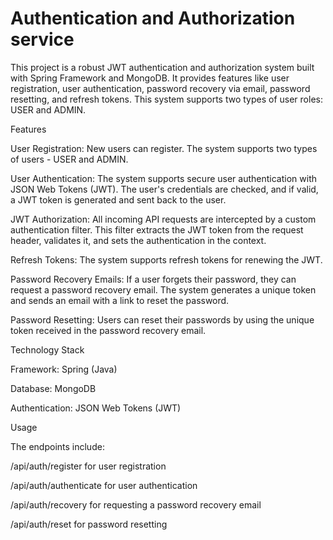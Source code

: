 # Authentication and Authorization service
 
This project is a robust JWT authentication and authorization system built with Spring Framework and MongoDB. It provides features like user registration, user authentication, password recovery via email, password resetting, and refresh tokens. This system supports two types of user roles: USER and ADMIN.

Features

User Registration: New users can register. The system supports two types of users - USER and ADMIN.

User Authentication: The system supports secure user authentication with JSON Web Tokens (JWT). The user's credentials are checked, and if valid, a JWT token is generated and sent back to the user.

JWT Authorization: All incoming API requests are intercepted by a custom authentication filter. This filter extracts the JWT token from the request header, validates it, and sets the authentication in the context.

Refresh Tokens: The system supports refresh tokens for renewing the JWT.

Password Recovery Emails: If a user forgets their password, they can request a password recovery email. The system generates a unique token and sends an email with a link to reset the password.

Password Resetting: Users can reset their passwords by using the unique token received in the password recovery email.

Technology Stack

Framework: Spring (Java)

Database: MongoDB

Authentication: JSON Web Tokens (JWT)

Usage

The endpoints include:

/api/auth/register for user registration

/api/auth/authenticate for user authentication

/api/auth/recovery for requesting a password recovery email

/api/auth/reset for password resetting
